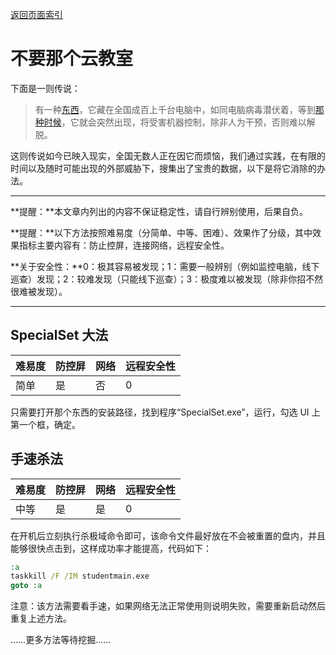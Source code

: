 [返回页面索引](/)<br>

# 不要那个云教室

下面是一则传说：

> 有一种[东西](https://www.mythware.net/#/home)，它藏在全国成百上千台电脑中，如同电脑病毒潜伏着，等到[那种时候](http://www.gdfzoj.com:23380/)，它就会突然出现，将受害机器控制，除非人为干预，否则难以解脱。

这则传说如今已映入现实，全国无数人正在因它而烦恼，我们通过实践，在有限的时间以及随时可能出现的外部威胁下，搜集出了宝贵的数据，以下是将它消除的办法。

---

**提醒：**本文章内列出的内容不保证稳定性，请自行辨别使用，后果自负。

**提醒：**以下方法按照难易度（分简单、中等、困难）、效果作了分级，其中效果指标主要内容有：防止控屏，连接网络，远程安全性。

**关于安全性：**0：极其容易被发现；1：需要一般辨别（例如监控电脑，线下巡查）发现；2：较难发现（只能线下巡查）；3：极度难以被发现（除非你招不然很难被发现）。

---

## SpecialSet 大法

|难易度|防控屏|网络|远程安全性|
|:--|:--|:--|:--|
|简单|是|否|0|

只需要打开那个东西的安装路径，找到程序“SpecialSet.exe”，运行，勾选 UI 上第一个框，确定。

## 手速杀法

|难易度|防控屏|网络|远程安全性|
|:--|:--|:--|:--|
|中等|是|是|0|

在开机后立刻执行杀极域命令即可，该命令文件最好放在不会被重置的盘内，并且能够很快点击到，这样成功率才能提高，代码如下：

```bat
:a
taskkill /F /IM studentmain.exe
goto :a
```

注意：该方法需要看手速，如果网络无法正常使用则说明失败，需要重新启动然后重复上述方法。

……更多方法等待挖掘……